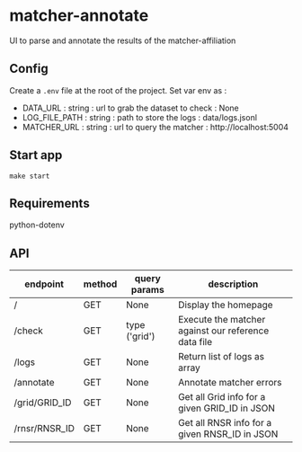 # matcher-annotate
UI to parse and annotate the results of the matcher-affiliation

## Config
Create a `.env` file at the root of the project.
Set var env as :
* DATA_URL : string : url to grab the dataset to check : None
* LOG_FILE_PATH : string : path to store the logs : data/logs.jsonl
* MATCHER_URL : string : url to query the matcher : http://localhost:5004

## Start app
`make start`

## Requirements
python-dotenv

## API

| endpoint | method |   query params   | description |
| -------- | ------ | ---------------- | ----------- |
| / | GET | None | Display the homepage |
| /check | GET | type ('grid') | Execute the matcher against our reference data file |
| /logs | GET | None | Return list of logs as array |
| /annotate | GET | None | Annotate matcher errors |
| /grid/GRID_ID | GET | None | Get all Grid info for a given GRID_ID in JSON |
| /rnsr/RNSR_ID | GET | None | Get all RNSR info for a given RNSR_ID in JSON |

